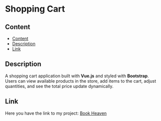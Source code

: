 # Shopping Cart

## Content
- [Content](#content)
- [Description](#description)
- [Link](#link)

## Description
A shopping cart application built with **Vue.js** and styled with **Bootstrap**. Users can view available products in the store, add items to the cart, adjust quantities, and see the total price update dynamically.

## Link
Here you have the link to my project: [Book Heaven]()
